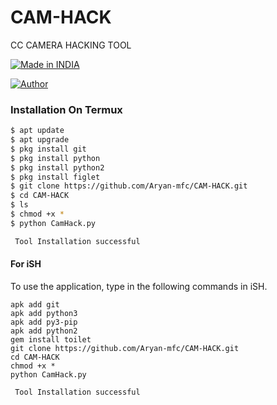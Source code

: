 # CAM-HACK
CC CAMERA HACKING TOOL


<p align="left">
<a href="#"><img title="Made in INDIA" src="https://img.shields.io/badge/MADE%20IN-INDIA-green?colorA=%23ff0000&colorI=%23017e40&style=for-the-badge"></a>



<a href="https://github.com/Aryan-Mfc"><img title="Author" src="https://img.shields.io/badge/Author-Aryan--Mfc-red.svg?style=for-the-badge&logo=github"></a>
</p>

### Installation On Termux
 
 
```bash
$ apt update
$ apt upgrade
$ pkg install git
$ pkg install python
$ pkg install python2
$ pkg install figlet
$ git clone https://github.com/Aryan-mfc/CAM-HACK.git
$ cd CAM-HACK
$ ls
$ chmod +x *
$ python CamHack.py

 Tool Installation successful

```

#### For iSH
 
To use the application, type in the following commands in iSH.
```shell script
apk add git
apk add python3
apk add py3-pip
apk add python2
gem install toilet
git clone https://github.com/Aryan-mfc/CAM-HACK.git
cd CAM-HACK
chmod +x *
python CamHack.py

 Tool Installation successful

```


